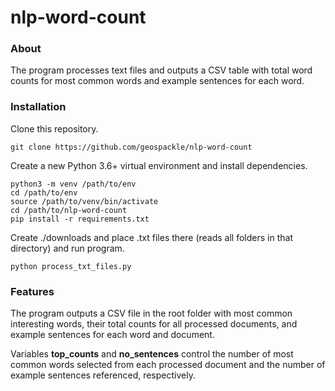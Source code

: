 # nlp-word-count

### About

The program processes text files and outputs a CSV table with total word counts for most common words and example sentences for each word.

### Installation

Clone this repository.

```
git clone https://github.com/geospackle/nlp-word-count
```

Create a new Python 3.6+ virtual environment and install dependencies.

```
python3 -m venv /path/to/env
cd /path/to/env
source /path/to/venv/bin/activate
cd /path/to/nlp-word-count
pip install -r requirements.txt
```

Create ./downloads and place .txt files there (reads all folders in that directory) and run program.

```
python process_txt_files.py
```

### Features

The program outputs a CSV file in the root folder with most common interesting words, their total counts for all processed documents, and example sentences for each word and document.

Variables **top_counts** and **no_sentences** control the number of most common words selected from each processed document and the number of example sentences referenced, respectively.

